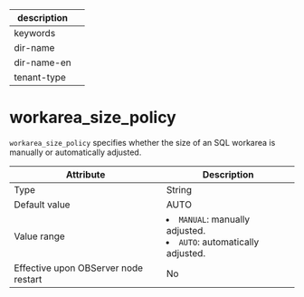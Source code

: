 | description ||
|---|---|
| keywords ||
| dir-name ||
| dir-name-en ||
| tenant-type ||

workarea_size_policy
=========================================

`workarea_size_policy` specifies whether the size of an SQL workarea is manually or automatically adjusted.


| **Attribute** | **Description** |
|------------------|-----------------------------------------------------------------------------------------------------------------------|
| Type | String |
| Default value | AUTO |
| Value range | <li> `MANUAL`: manually adjusted.   <li> `AUTO`: automatically adjusted. |
| Effective upon OBServer node restart | No |


